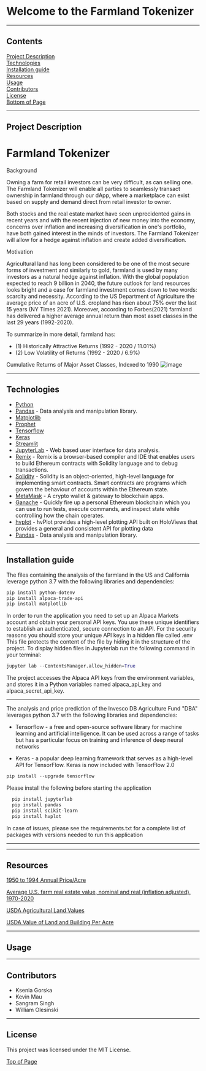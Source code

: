 # Welcome to the Farmland Tokenizer
***
<a id="Top-of-Page"></a>

## <a id="Contents">Contents</a>
[Project Description](#Project-Description)<br>
[Technologies](#Technologies)<br>
[Installation guide](#Installation-guide) <br>
[Resources](#Resources)<br>
[Usage](#Usage)<br>
[Contributors](#Contributors)<br>
[License](#License)<br>
[Bottom of Page](#Bottom-of-Page)<br>

***
## <a id="Project-Description">Project Description</a>
# Farmland Tokenizer 
Background
<p> Owning a farm for retail investors can be very difficult, as can selling one. The Farmland Tokenizer will enable all parties to seamlessly transact ownership in farmland through our dApp, where a marketplace can exist based on supply and demand direct from retail investor to owner.
</p>

<p> Both stocks and the real estate market have seen unprecidented gains in recent years and with the recent injection of new money into the economy, concerns over inflation and increasing diversification in one's portfolio, have both gained interest in the minds of investors. The Farmland Tokenizer will allow for a hedge against inflation and create added diversification.
</p>

Motivation
<p> Agricultural land has long been considered to be one of the most secure forms of investment and similarly to gold, farmland is used by many investors as a natural hedge against inflation.
With the global population expected to reach 9 billion in 2040, the future outlook for land resources looks bright and a case for farmland investment comes down to two words: scarcity and necessity.
According to the US Department of Agriculture the average price of an acre of U.S. cropland has risen about 75% over the last 15 years (NY Times 2021). Moreover, according to Forbes(2021) farmland has delivered a higher average annual return than most asset classes in the last 29 years (1992-2020). 

To summarize in more detail, farmland has:
* (1) Historically Attractive Returns (1992 - 2020 / 11.01%)
* (2) Low Volatility of Returns (1992 - 2020 / 6.9%)

 Cumulative Returns of Major Asset Classes, Indexed to 1990
  ![image](https://user-images.githubusercontent.com/85215301/142964652-a09d90e0-83b3-4aea-aa37-0fb0a1234b54.png)

  

</p>

***
## <a id="Technologies">Technologies</a>
* [Python](https://docs.python.org/release/3.8.0/)
* [Pandas](https://pandas.pydata.org/docs/) - Data analysis and manipulation library.
* [Matplotlib](https://matplotlib.org/3.1.0/contents.html)
* [Prophet](https://facebook.github.io/prophet/docs/quick_start.html)
* [Tensorflow](https://www.tensorflow.org)
* [Keras](https://keras.io/about/)
* [Streamlit](https://docs.streamlit.io/library/get-started)
* [JupyterLab](https://jupyterlab.readthedocs.io/en/stable/) - Web based user interface for data analysis.
* [Remix](https://remix.ethereum.org/) - Remix is a browser-based compiler and IDE that enables users to build Ethereum contracts with Solidity language and to debug transactions.
* [Solidity](https://docs.soliditylang.org/) - Solidity is an object-oriented, high-level language for implementing smart contracts. Smart contracts are programs which govern the behaviour of accounts within the Ethereum state.
* [MetaMask](https://metamask.io/) - A crypto wallet & gateway to blockchain apps.
* [Ganache](https://www.trufflesuite.com/ganache) - Quickly fire up a personal Ethereum blockchain which you can use to run tests, execute commands, and inspect state while controlling how the chain operates.
* [hvplot](https://hvplot.holoviz.org/) - hvPlot provides a high-level plotting API built on HoloViews that provides a general and consistent API for plotting data
* [Pandas](https://github.com/pandas-dev/pandas) - Data analysis and manipulation library.

***

## <a id="Installation guide">Installation guide</a>

The files containing the analysis of the farmland in the US and California leverage python 3.7 with the following libraries and dependencies:

``` python
pip install python-dotenv
pip install alpaca-trade-api
pip install matplotlib

```

In order to run the application you need to set up an Alpaca Markets account and obtain your personal API keys. You use these unique identifiers to establish an authenticated, secure connection to an API. For the security reasons you should store your unique API keys in a hidden file called .env This file protects the content of the file by hiding it in the structure of the project. To display hidden files in Jupyterlab run the following command in your terminal:

```python
jupyter lab --ContentsManager.allow_hidden=True
```

The project accesses the Alpaca API keys from the environment variables, and stores it in a Python variables named alpaca_api_key and alpaca_secret_api_key.

---
The analysis and price prediction of the Invesco DB Agriculture Fund "DBA" leverages python 3.7 with the following libraries and dependencies:

* Tensorflow - a free and open-source software library for machine learning and artificial intelligence. It can be used across a range of tasks but has a particular focus on training and inference of deep neural networks

* Keras - a popular deep learning framework that serves as a high-level API for TensorFlow. Keras is now included with TensorFlow 2.0

```python
pip install --upgrade tensorflow
```

Please install the following before starting the application

```python
  pip install jupyterlab
  pip install pandas
  pip install scikit-learn
  pip install hvplot

```
In case of issues, please see the requirements.txt for a complete list of packages with versions needed to run this application

---




***
## <a id="Resources">Resources</a>
[1950 to 1994 Annual Price/Acre](https://www.ers.usda.gov/media/8648/sb738ab.xls)

[Average U.S. farm real estate value, nominal and real (inflation adjusted), 1970-2020](https://www.ers.usda.gov/webdocs/charts/55910/farmrealestatevalue2020_d.html?v=1175.2)

[USDA Agricultural Land Values](https://usda.library.cornell.edu/concern/publications/pn89d6567?locale=en#release-items)

[USDA Value of Land and Building Per Acre](https://www.nrcs.usda.gov/wps/portal/nrcs/detail/national/technical/econ/references/?cid=nrcs143_009723)
***
## <a id="Usage">Usage</a>

***
## <a id="Contributors">Contributors</a>
* Ksenia Gorska 
* Kevin Mau 
* Sangram Singh 
* William Olesinski

***
## <a id="License">License</a>
This project was licensed under the MIT License. 


[Top of Page](#Top-of-Page)<br>
<a id="Bottom-of-Page"></a>
